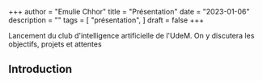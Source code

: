 +++
author = "Emulie Chhor"
title = "Présentation"
date = "2023-01-06"
description = ""
tags = [
    "présentation",
]
draft = false
+++

Lancement du club d'intelligence artificielle de l'UdeM. On y discutera 
les objectifs, projets et attentes
<!--more-->

## Introduction


